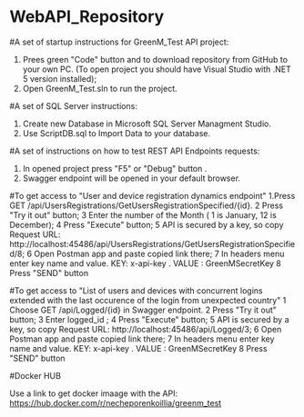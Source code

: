 # WebAPI_Repository

#A set of startup instructions for GreenM_Test API project:

1. Prees green "Code" button and to download repository from GitHub to your own PC. (To open project you should have Visual Studio with .NET 5 version installed);
2. Open GreenM_Test.sln to run the project.

#A set of SQL Server instructions:
1. Create new Database in Microsoft SQL Server Managment Studio.
2. Use ScriptDB.sql to Import Data to your database.

#A set of instructions on how to test REST API Endpoints requests:

1. In opened project press "F5" or "Debug" button .
2. Swagger endpoint will be opened in your default browser.

#To get access to "User and device registration dynamics endpoint" 
  1.Press GET /api/UsersRegistrations/GetUsersRegistrationSpecified/{id}.
  2 Press "Try it out" button;
  3 Enter the number of the Month ( 1 is January, 12 is December);
  4 Press "Execute" button;
  5 API is secured by a key, so copy Request URL: http://localhost:45486/api/UsersRegistrations/GetUsersRegistrationSpecified/8;
  6 Open Postman app and paste copied link there;
  7 In headers menu enter key name and value. KEY: x-api-key . VALUE : GreenMSecretKey
  8 Press "SEND" button
  
#To get access to "List of users and devices with concurrent logins extended with the last occurence of the login from unexpected 
country" 
  1 Choose GET /api/Logged/{id} in Swagger endpoint.
  2 Press "Try it out" button;
  3 Enter logged_id ;
  4 Press "Execute" button;
  5 API is secured by a key, so copy Request URL: http://localhost:45486/api/Logged/3;
  6 Open Postman app and paste copied link there;
  7 In headers menu enter key name and value. KEY: x-api-key . VALUE : GreenMSecretKey
  8 Press "SEND" button
  
  #Docker HUB
  
  Use a link to get docker imaage with the API: 
  https://hub.docker.com/r/necheporenkoillia/greenm_test
